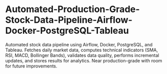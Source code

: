 # Automated-Production-Grade-Stock-Data-Pipeline-Airflow-Docker-PostgreSQL-Tableau
Automated stock data pipeline using Airflow, Docker, PostgreSQL, and Tableau. Fetches daily market data, computes technical indicators (SMA, RSI, MACD, Bollinger Bands), validates data quality, performs incremental updates, and stores results for analytics. Near production-grade with room for future improvements.
